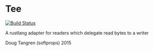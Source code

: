 # Tee

[![Build Status](https://travis-ci.org/softprops/tee.svg)](https://travis-ci.org/softprops/tee)

A rustlang adapter for readers which delegate read bytes to a writer

Doug Tangren (softprops) 2015
